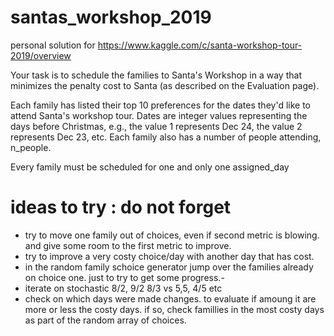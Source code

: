 # santas_workshop_2019
personal solution for https://www.kaggle.com/c/santa-workshop-tour-2019/overview

Your task is to schedule the families to Santa's Workshop in a way that
minimizes the penalty cost to Santa (as described on the Evaluation page).

Each family has listed their top 10 preferences for the dates they'd
like to attend Santa's workshop tour. Dates are integer values
representing the days before Christmas, e.g., the value 1 represents
Dec 24, the value 2 represents Dec 23, etc. Each family also has a
number of people attending, n_people.

Every family must be scheduled for one and only one assigned_day


# ideas to try : do not forget
 -   try to move one family out of choices, even if second metric is
    blowing. and give some room to the first metric to improve.
 -   try to improve a very costy choice/day with another day that has cost.
 -   in the random family schoice generator jump over the families already on choice one. just to try to get some progress.-
 -   iterate on stochastic 8/2, 9/2 8/3 vs 5,5, 4/5 etc
 -   check on which days were made changes. to evaluate if amoung it are more or less the costy days. if so, check famillies
    in the most costy days as part of the random array of choices.